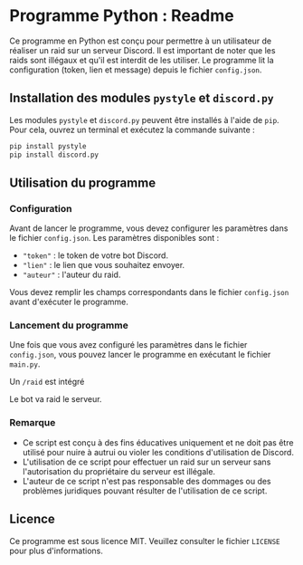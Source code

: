 # Programme Python : Readme

Ce programme en Python est conçu pour permettre à un utilisateur de réaliser un raid sur un serveur Discord. Il est important de noter que les raids sont illégaux et qu'il est interdit de les utiliser. Le programme lit la configuration (token, lien et message) depuis le fichier `config.json`.

## Installation des modules `pystyle` et `discord.py`

Les modules `pystyle` et `discord.py` peuvent être installés à l'aide de `pip`. Pour cela, ouvrez un terminal et exécutez la commande suivante :

```bash
pip install pystyle
pip install discord.py
```

## Utilisation du programme

### Configuration

Avant de lancer le programme, vous devez configurer les paramètres dans le fichier `config.json`. Les paramètres disponibles sont :

- `"token"` : le token de votre bot Discord.
- `"lien"` : le lien que vous souhaitez envoyer.
- `"auteur"` : l'auteur du raid.

Vous devez remplir les champs correspondants dans le fichier `config.json` avant d'exécuter le programme.

### Lancement du programme

Une fois que vous avez configuré les paramètres dans le fichier `config.json`, vous pouvez lancer le programme en exécutant le fichier `main.py`.

Un `/raid` est intégré

Le bot va raid le serveur.

### Remarque

- Ce script est conçu à des fins éducatives uniquement et ne doit pas être utilisé pour nuire à autrui ou violer les conditions d'utilisation de Discord.
- L'utilisation de ce script pour effectuer un raid sur un serveur sans l'autorisation du propriétaire du serveur est illégale.
- L'auteur de ce script n'est pas responsable des dommages ou des problèmes juridiques pouvant résulter de l'utilisation de ce script.

## Licence

Ce programme est sous licence MIT. Veuillez consulter le fichier `LICENSE` pour plus d'informations.
